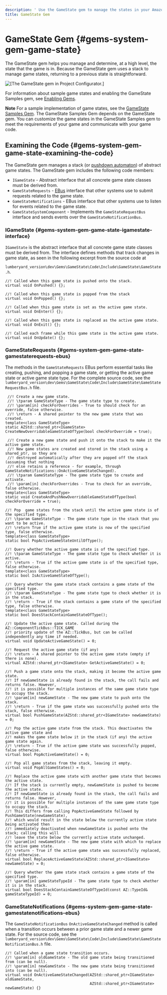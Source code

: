 ```yaml
---
description: ' Use the GameState gem to manage the states in your Amazon Lumberyard game. '
title: GameState Gem
---
```

# GameState Gem {#gems-system-gem-game-state}

The GameState gem helps you manage and determine, at a high level, the state that the game is in\. Because the GameState gem uses a stack to manage game states, returning to a previous state is straightforward\.

![\[The GameState gem in Project Configurator.\]](/images/userguide/gems/gems-system-gem-game-state-1.png)

For information about sample game states and enabling the GameState Samples gem, see [Enabling Gems](/docs/userguide/gems/using-project-configurator.md)\.

**Note**
For a sample implementation of game states, see the [GameState Samples Gem](/docs/userguide/gems/builtin/game-state-samples.md)\. The GameState Samples Gem depends on the GameState gem\. You can customize the game states in the GameState Samples gem to meet the requirements of your game and communicate with your game code\.

## Examining the Code {#gems-system-gem-game-state-examining-the-code}

The GameState gem manages a stack \(or [pushdown automaton](https://en.wikipedia.org/wiki/Pushdown_automaton)\) of abstract game states\. The GameState gem includes the following code members:
+ `IGameState` - Abstract interface that all concrete game state classes must be derived from\.
+ `GameStateRequests` - [EBus](/docs/userguide/programming/ebus/intro.md) interface that other systems use to submit requests related to the game state\.
+ `GameStateNotifications` - EBus interface that other systems use to listen for events related to the game state\.
+ `GameStateSystemComponent` - Implements the `GameStateRequestBus` interface and sends events over the `GameStateNotificationBus`\.

### IGameState {#gems-system-gem-game-state-igamestate-interface}

`IGameState` is the abstract interface that all concrete game state classes must be derived from\. The interface defines methods that track changes in game state, as seen in the following excerpt from the source code at

`lumberyard_version\dev\Gems\GameState\Code\Include\GameState\GameState.h`\.

```
//! Called when this game state is pushed onto the stack.
virtual void OnPushed() {};

//! Called when this game state is popped from the stack
virtual void OnPopped() {};

//! Called when this game state is set as the active game state.
virtual void OnEnter() {};

//! Called when this game state is replaced as the active game state.
virtual void OnExit() {};

//! Called each frame while this game state is the active game state.
virtual void OnUpdate() {};
```

### GameStateRequests {#gems-system-gem-game-state-gamestaterequests-ebus}

The methods in the `GameStateRequests` EBus perform essential tasks like creating, pushing, and popping a game state, or getting the active game state or active game state type\. For the complete source code, see the `lumberyard_version\dev\Gems\GameState\Code\Include\GameState\GameStateRequestBus.h` file\.

```
 //! Create a new game state.
 //! \tparam GameStateType - The game state type to create.
 //! \param[in] checkForOverrides - True to should check for an override, false otherwise.
 //! \return - A shared pointer to the new game state that was created.
template<class GameStateType>
static AZStd::shared_ptr<IGameState> CreateNewOverridableGameStateOfType(bool checkForOverride = true);

 //! Create a new game state and push it onto the stack to make it the active game state.
 //! New game states are created and stored in the stack using a shared_ptr, so they are
 //! destroyed automatically after they are popped off the stack (assuming that nothing
 //! else retains a reference - for example, through GameStateNotifications::OnActiveGameStateChanged).
 //! \tparam GameStateType - The game state type to create and activate.
 //! \param[in] checkForOverrides - True to check for an override, false otherwise.
template<class GameStateType>
static void CreateAndPushNewOverridableGameStateOfType(bool checkForOverride = true);

//! Pop  game states from the stack until the active game state is of the specified type.
//! \tparam GameStateType - The game state type in the stack that you want to be active.
//! \return True if the active game state is now of the specified type, false otherwise.
template<class GameStateType>
static bool PopActiveGameStateUntilOfType();

//! Query whether the active game state is of the specified type.
//! \tparam GameStateType - The game state type to check whether it is active.
//! \return - True if the active game state is of the specified type, false otherwise.
template<class GameStateType>
static bool IsActiveGameStateOfType();

//! Query whether the game state stack contains a game state of the specified type.
//! \tparam GameStateType - The game state type to check whether it is in the stack.
//! \return - True if the stack contains a game state of the specified type, false otherwise.
template<class GameStateType>
static bool DoesStackContainGameStateOfType();

//! Update the active game state. Called during the AZ::ComponentTickBus::TICK_GAME
//! priority update of the AZ::TickBus, but can be called independently any time if needed.
virtual void UpdateActiveGameState() = 0;

//! Request the active game state (if any)
//! \return - A shared pointer to the active game state (empty if there is none).
virtual AZStd::shared_ptr<IGameState> GetActiveGameState() = 0;

//! Push a game state onto the stack, making it become the active game state.
//! If newGameState is already found in the stack, the call fails and returns false. However,
//! it is possible for multiple instances of the same game state type to occupy the stack.
//! \param[in] newGameState - The new game state to push onto the stack.
//! \return - True if the game state was successfully pushed onto the stack, false otherwise.
virtual bool PushGameState(AZStd::shared_ptr<IGameState> newGameState) = 0;

//! Pop the active game state from the stack. This deactivates the active game state and
//! makes the game state below it in the stack (if any) the active game state again.
//! \return - True if the active game state was successfully popped, false otherwise.
virtual bool PopActiveGameState() = 0;

//! Pop all game states from the stack, leaving it empty.
virtual void PopAllGameStates() = 0;

//! Replace the active game state with another game state that becomes the active state.
//! If the stack is currently empty, newGameState is pushed to become the active state.
//! If newGameState is already found in the stack, the call fails and returns false. However,
//! it is possible for multiple instances of the same game state type to occupy the stack.
//! This differs from calling PopActiveGameState followed by PushGameState(newGameState),
//! which would result in the state below the currently active state being activated then
//! immediately deactivated when newGameState is pushed onto the stack; calling this will
//! leave the state below the currently active state unchanged.
//! \param[in] newGameState - The new game state with which to replace the active game state.
//! \return - True if the active game state was successfully replaced, false otherwise.
virtual bool ReplaceActiveGameState(AZStd::shared_ptr<IGameState> newGameState) = 0;

//! Query whether the game state stack contains a game state of the specified type.
//! \param[in] gameStateTypeId - The game state type to check whether it is in the stack.
virtual bool DoesStackContainGameStateOfTypeId(const AZ::TypeId& gameStateTypeId) = 0;
```

### GameStateNotifications {#gems-system-gem-game-state-gamestatenotifications-ebus}

The `GameStateNotificationBus` `OnActiveGameStateChanged` method is called when a transition occurs between a prior game state and a newer game state\. For the source code, see the `lumberyard_version\dev\Gems\GameState\Code\Include\GameState\GameStateNotificationBus.h` file\.

```
//! Called when a game state transition occurs.
//! \param[in] oldGameState - The old game state being transitioned from (can be null).
//! \param[in] newGameState - The new game state being transitioned into (can be null).
virtual void OnActiveGameStateChanged(AZStd::shared_ptr<IGameState> oldGameState,
                                      AZStd::shared_ptr<IGameState> newGameState) {}
```